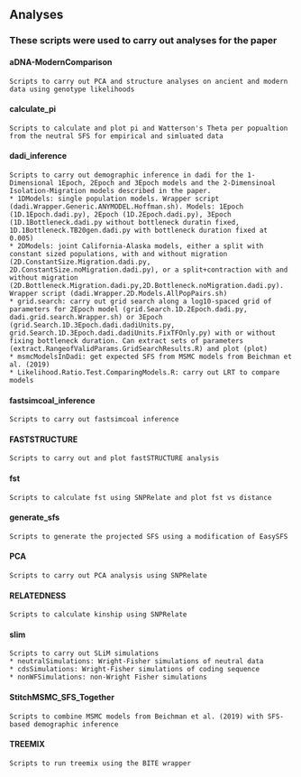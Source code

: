 ## Analyses
### These scripts were used to carry out analyses for the paper

#### aDNA-ModernComparison
	Scripts to carry out PCA and structure analyses on ancient and modern data using genotype likelihoods

#### calculate_pi
	Scripts to calculate and plot pi and Watterson's Theta per popualtion from the neutral SFS for empirical and simluated data

#### dadi_inference
	Scripts to carry out demographic inference in dadi for the 1-Dimensional 1Epoch, 2Epoch and 3Epoch models and the 2-Dimensinoal Isolation-Migration models described in the paper.
	* 1DModels: single population models. Wrapper script (dadi.Wrapper.Generic.ANYMODEL.Hoffman.sh). Models: 1Epoch (1D.1Epoch.dadi.py), 2Epoch (1D.2Epoch.dadi.py), 3Epoch (1D.1Bottleneck.dadi.py without bottleneck duratin fixed, 1D.1Bottleneck.TB20gen.dadi.py with bottleneck duration fixed at 0.005)
	* 2DModels: joint California-Alaska models, either a split with constant sized populations, with and without migration (2D.ConstantSize.Migration.dadi.py, 2D.ConstantSize.noMigration.dadi.py), or a split+contraction with and without migration (2D.Bottleneck.Migration.dadi.py,2D.Bottleneck.noMigration.dadi.py). Wrapper script (dadi.Wrapper.2D.Models.AllPopPairs.sh)
	* grid.search: carry out grid search along a log10-spaced grid of parameters for 2Epoch model (grid.Search.1D.2Epoch.dadi.py, dadi.grid.search.Wrapper.sh) or 3Epoch (grid.Search.1D.3Epoch.dadi.dadiUnits.py, grid.Search.1D.3Epoch.dadi.dadiUnits.FixTFOnly.py) with or without fixing bottleneck duration. Can extract sets of parameters (extract.RangeofValidParams.GridSearchResults.R) and plot (plot)
	* msmcModelsInDadi: get expected SFS from MSMC models from Beichman et al. (2019)
	* Likelihood.Ratio.Test.ComparingModels.R: carry out LRT to compare models

#### fastsimcoal_inference
	Scripts to carry out fastsimcoal inference
	
#### FASTSTRUCTURE
	Scripts to carry out and plot fastSTRUCTURE analysis
	
#### fst
	Scripts to calculate fst using SNPRelate and plot fst vs distance 
	
#### generate_sfs
	Scripts to generate the projected SFS using a modification of EasySFS 

#### PCA
	Scripts to carry out PCA analysis using SNPRelate

#### RELATEDNESS
	Scripts to calculate kinship using SNPRelate

#### slim
	Scripts to carry out SLiM simulations
	* neutralSimulations: Wright-Fisher simulations of neutral data
	* cdsSimulations: Wright-Fisher simulations of coding sequence
	* nonWFSimulations: non-Wright Fisher simulations

#### StitchMSMC_SFS_Together
	Scripts to combine MSMC models from Beichman et al. (2019) with SFS-based demographic inference

#### TREEMIX
	Scripts to run treemix using the BITE wrapper